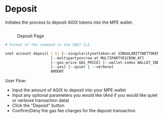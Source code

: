 # Deposit

Initiates the process to deposit AGIX tokens into the MPE wallet.

<figure><img src="/assets/images/products/TUI/Screenshot 2024-08-16 at 7.30.09 AM.png" alt=""><figcaption><p>Deposit Page</p></figcaption></figure>

```bash
# Format of the command in the SNET CLI

snet account deposit [-h] [--singularitynettoken-at SINGULARITYNETTOKEN_AT]
                     [--multipartyescrow-at MULTIPARTYESCROW_AT]
                     [--gas-price GAS_PRICE] [--wallet-index WALLET_INDEX]
                     [--yes] [--quiet | --verbose]
                     AMOUNT
```

User Flow:

* Input the amount of AGIX to deposit into your MPE wallet
* Input any optional parameters you would like (And if you would like quiet or verbose transaction data)
* Click the "Deposit" button
* Confirm/Deny the gas fee charges for the deposit transaction
